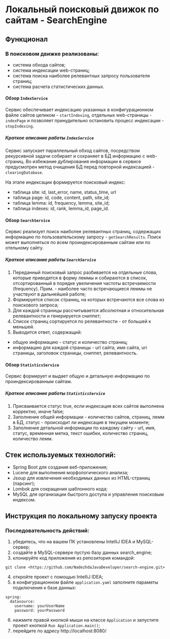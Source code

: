 # Локальный поисковый движок по сайтам - SearchEngine

## Функционал

### В поисковом движке реализованы:
- система обхода сайтов;
- система индексации web-страниц; 
- система поиска наиболее релевантных запросу пользователя страниц;
- система расчета статистических данных.

#### Обзор `IndexService` 
Сервис обеспечивает индексацию указанных в конфигурационном файле сайтов целиком - `startIndexing`, отдельных web-страницы - `indexPage` и позволяет принудительно остановить процесс индексации - `stopIndexing`.

##### Краткое описание работы `IndexService`

Сервис запускает параллельный обход сайтов, посредством рекурсивной задачи собирает и сохраняет в БД информацию с web-страниц. Во избежание дублирования информации в сервисе предусмотрен метод очищения БД перед повторной индексацией - `clearingDatabase`. 

На этапе индексации формируется поисковый индекс:

- таблица site: id, last_error, name, status_time, url
- таблица page: id, code, content, path, site_id;
- таблица lemma: id, frequency, lemma, site_id;
- таблица indexes: id, rank, lemma_id, page_id.

#### Обзор `SearchService`

Сервис реализует поиск наиболее релевантных страниц, содержащих информацию по пользовательскому запросу - `getSearchResults`. Поиск может выполняться по всем проиндексированным сайтам или по отельному сайту.

##### Краткое описание работы `SearchService`

1. Переданный поисковый запрос разбивается на отдельные слова, которые приводятся в форму леммы и собираются в список, отсортированный в порядке увеличения частоты встречаемости (frequency). Прим. - наиболее часто встречающиеся леммы не участвуют в дальнейшей работе;
2. Формируется список страниц, на которых встречаются все слова из поискового запроса;
3. Для каждой страницы рассчитывается абсолютная и относительная релевантности и генерируется сниппет;
4. Список страниц сортируется по релевантности - от большей к меньшей.
4. Выводится ответ, содержащий:
 - общую информацию - статус и количество страниц;
 - информацию для каждой страницы - url сайта, имя сайта, uri страницы, заголовок страницы, сниппет, релевантность.



#### Обзор `StatisticsService`

Сервис формирует и выдает общую и детальную информацию по проиндексированным сайтам.

##### Краткое описание работы `StatisticsService`

1. Присваивается статус true, если индексация всех сайтов выполнена корректно, иначе false;
2. Заполнение общей информации - количество сайтов, страниц, лемм в БД, статус - происходит ли индексация в текущем моменте;
3. Заполнение детальной информации по каждому сайту - url, имя, статус, временная метка, текст ошибки, количество страниц, количество лемм.


## Стек используемых технологий:

- Spring Boot для создания веб-приложения;
- Lucene для выполнения морфологического анализа;
- Jsoup для извлечения необходимых данных из HTML-страниц (парсинг);
- Lombok для сокращения шаблонного кода;
- MySQL для организации быстрого доступа и управления поисковым индексом.

## Инструкция по локальному запуску проекта

### Последовательность действий:

1) убедитесь, что на вашем ПК установлены IntelliJ IDEA и MySQL-сервер;
2) создайте в MySQL-сервере пустую базу данных search_engine;
3) клонируйте код приложения из репозитория командой:
```
git clone <https://github.com/NadezhdaJavaDeveloper/search-engine.git>
```
4) откройте проект с помощью IntelliJ IDEA;
5) в конфигурационном файле `application.yaml` заполните параметы подключения к базе данных:
```
spring:
  datasource:
    username: yourUserName
    password: yourPassword
```
6) нажмите правой кнопкой мыши на классе `Application` и запустите проект кнопкой `Run Application.main()`;
7) перейдите по адресу http://localhost:8080/ 













